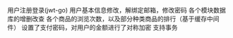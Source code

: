 用户注册登录(jwt-go)
用户基本信息修改，解绑定邮箱，修改密码
各个模块数据库的增删改查
各个商品的浏览次数，以及部分种类商品的排行（基于缓存中间件）
设置了支付密码，对用户的金额进行了对称加密
支持事务
